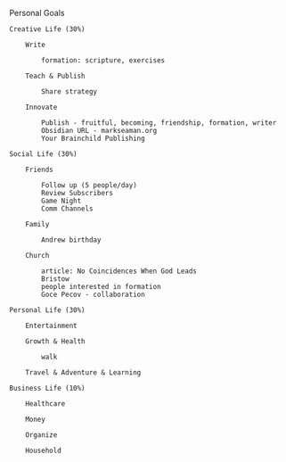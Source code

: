 Personal Goals
    
    Creative Life (30%)
    
        Write

            formation: scripture, exercises            

        Teach & Publish

            Share strategy
            
        Innovate

            Publish - fruitful, becoming, friendship, formation, writer
            Obsidian URL - markseaman.org
            Your Brainchild Publishing
           
    Social Life (30%)
    
        Friends

            Follow up (5 people/day)
            Review Subscribers
            Game Night
            Comm Channels

        Family

            Andrew birthday

        Church

            article: No Coincidences When God Leads
            Bristow
            people interested in formation
            Goce Pecov - collaboration
            
    Personal Life (30%)
    
        Entertainment
        
        Growth & Health

            walk
            
        Travel & Adventure & Learning
           
    Business Life (10%)
    
        Healthcare

        Money
    
        Organize
        
        Household



